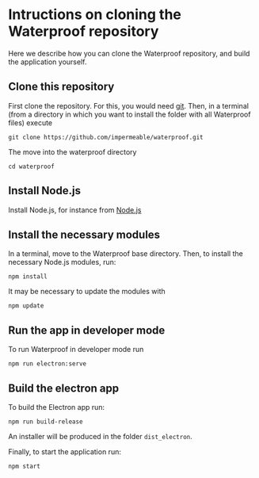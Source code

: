 # Intructions on cloning the Waterproof repository

Here we describe how you can clone the Waterproof repository, and build the application yourself.

## Clone this repository

First clone the repository. For this, you would need [git](https://git-scm.com/downloads). Then, in a terminal (from a directory in which you want to install the folder with all Waterproof files) execute
```
git clone https://github.com/impermeable/waterproof.git
```
The move into the waterproof directory
```
cd waterproof
```

## Install Node.js

Install Node.js, for instance from [Node.js](https://nodejs.org/en/download/)

## Install the necessary modules

In a terminal, move to the Waterproof base directory. Then, to install the necessary Node.js modules, run:
```
npm install
```

It may be necessary to update the modules with
```
npm update
```

## Run the app in developer mode
To run Waterproof in developer mode run
```
npm run electron:serve
```

## Build the electron app

To build the Electron app run:
```
npm run build-release
```
An installer will be produced in the folder `dist_electron`.

Finally, to start the application run:
```
npm start
```
